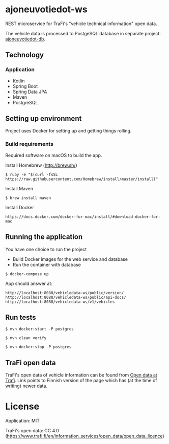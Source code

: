 # ajoneuvotiedot-ws

REST microservice for TraFi's "vehicle technical information" open data. 

The vehicle data is processed to PostgeSQL database in separate project: [ajoneuvotiedot-db](https://github.com/walokra/ajoneuvotiedot-db).

## Technology

### Application

* Kotlin
* Spring Boot
* Spring Data JPA
* Maven
* PostgreSQL

## Setting up environment

Project uses Docker for setting up and getting things rolling.

### Build requirements

Required software on macOS to build the app.

Install Homebrew (http://brew.sh/)
```
$ ruby -e "$(curl -fsSL https://raw.githubusercontent.com/Homebrew/install/master/install)"
```

Install Maven
```
$ brew install maven
```

Install Docker
```
https://docs.docker.com/docker-for-mac/install/#download-docker-for-mac
```

## Running the application

You have one choice to run the project

* Build Docker images for the web service and database
* Run the container with database

```
$ docker-compose up
```

App should answer at:
```
http://localhost:8080/vehicledata-ws/public/version/
http://localhost:8080/vehicledata-ws/public/api-docs/
http://localhost:8080/vehicledata-ws/v1/vehicles
```

## Run tests

```
$ mvn docker:start -P postgres
```

```
$ mvn clean verify
```

```
$ mvn docker:stop -P postgres
```

## TraFi open data

TraFi's open data of vehicle information can be found from [Open data at Trafi](https://www.trafi.fi/tietopalvelut/avoin_data). 
Link points to Finnish version of the page which has (at the time of writing) newer data.

# License

Application: MIT

TraFi's open data: CC 4.0 (https://www.trafi.fi/en/information_services/open_data/open_data_licence)

